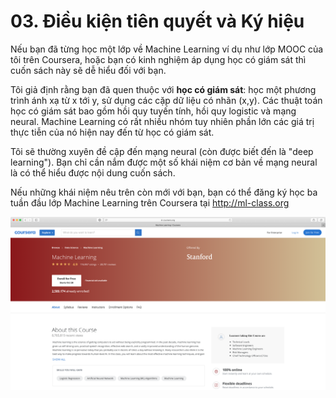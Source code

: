 # 03. Điều kiện tiên quyết và Ký hiệu
 
Nếu bạn đã từng học một lớp về Machine Learning ví dụ như lớp MOOC của tôi trên Coursera, hoặc bạn có kinh nghiệm áp dụng học có giám sát thì cuốn sách này sẽ dễ hiểu đối với bạn.

Tôi giả định rằng bạn đã quen thuộc với **học có giám sát**: học một phương trình ánh xạ từ x tới y, sử dụng các cặp dữ liệu có nhãn (x,y). Các thuật toán học có giám sát bao gồm hồi quy tuyến tính, hồi quy logistic và mạng neural. Machine Learning có rất nhiều nhóm tuy nhiên phần lớn các giá trị thực tiễn của nó hiện nay đến từ học có giám sát.

Tôi sẽ thường xuyên đề cập đến mạng neural (còn được biết đến là "deep learning"). Bạn chỉ cần nắm được một số khái niệm cơ bản về mạng neural là có thể hiểu được nội dung cuốn sách.

Nếu những khái niệm nêu trên còn mới với bạn, bạn có thể đăng ký học ba tuần đầu lớp Machine Learning trên Coursera tại ​http://ml-class.org


![img](../imgs/C03_01.png)
